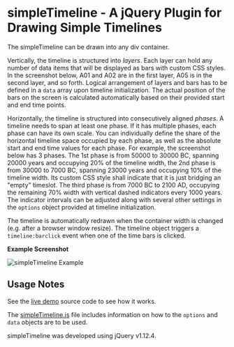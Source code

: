 # simpleTimeline - A jQuery Plugin for Drawing Simple Timelines

The simpleTimeline can be drawn into any div container. 

Vertically, the timeline is structured into *layers*. Each layer can hold any number of data items that will be displayed as bars with custom CSS styles. In the screenshot below, A01 and A02 are in the first layer, A05 is in the second layer, and so forth. Logical arrangement of layers and bars has to be defined in a `data` array upon timeline initialization. The actual position of the bars on the screen is calculated automatically based on their provided start and end time points.

Horizontally, the timeline is structured into consecutively aligned *phases*. A timeline needs to span at least one phase. If it has multiple phases, each phase can have its own scale. You can individually define the share of the horizontal timeline space occupied by each phase, as well as the absolute start and end time values for each phase. For example, the screenshot below has 3 phases. The 1st phase is from 50000 to 30000 BC, spanning 20000 years and occupying 20% of the timeline width, the 2nd phase is from 30000 to 7000 BC, spanning 23000 years and occupying 10% of the timeline width. Its custom CSS style shall indicate that it is just bridging an "empty" timeslot. The third phase is from 7000 BC to 2100 AD, occupying the remaining 70% width with vertical dashed indicators every 1000 years. The indicator intervals can be adjusted along with several other settings in the `options` object provided at timeline initialization.

The timeline is automatically redrawn when the container width is changed (e.g. after a browser window resize). The timeline object triggers a `timeline:barclick` event when one of the time bars is clicked.

**Example Screenshot**

![simpleTimeline Example](https://esciencecenter.github.io/assets/simpleTimeline/screenshots/simpleTimeline-screenshot-en.png)

## Usage Notes

See the [live demo](https://esciencecenter.github.io/simpleTimeline/example.html) source code to see how it works.

The [simpleTimeline.js](simpleTimeline.js) file includes information on how to the `options` and `data` objects are to be used.

simpleTimeline was developed using jQuery v1.12.4.


